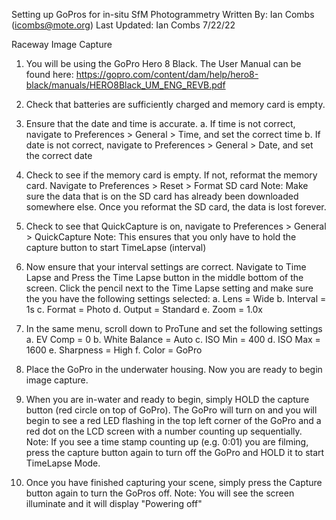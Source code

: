 Setting up GoPros for in-situ SfM Photogrammetry
Written By: Ian Combs (icombs@mote.org)
Last Updated: Ian Combs 7/22/22

Raceway Image Capture

1. You will be using the GoPro Hero 8 Black. The User Manual can be found here:
https://gopro.com/content/dam/help/hero8-black/manuals/HERO8Black_UM_ENG_REVB.pdf

2. Check that batteries are sufficiently charged and memory card is empty.

3. Ensure that the date and time is accurate.
  a. If time is not correct, navigate to Preferences > General  > Time, and set the correct time
  b. If date is not correct, navigate to Preferences > General > Date, and set the correct date

4. Check to see if the memory card is empty. If not, reformat the memory card. Navigate to Preferences > Reset > Format SD card
  Note: Make sure the data that is on the SD card has already been downloaded somewhere else. Once you reformat the SD card, the data is lost forever.

5. Check to see that QuickCapture is on, navigate to Preferences > General > QuickCapture
  Note: This ensures that you only have to hold the capture button to start TimeLapse (interval)

6. Now ensure that your interval settings are correct. Navigate to Time Lapse and Press the Time Lapse button in the middle bottom of the screen. Click the pencil next to the Time Lapse setting and make sure the you have the following settings selected:
    a. Lens = Wide
    b. Interval = 1s
    c. Format = Photo
    d. Output = Standard
    e. Zoom = 1.0x

7. In the same menu, scroll down to ProTune and set the following settings
  a. EV Comp = 0
  b. White Balance = Auto
  c. ISO Min = 400
  d. ISO Max = 1600
  e. Sharpness = High
  f. Color = GoPro

8. Place the GoPro in the underwater housing. Now you are ready to begin image capture.

9. When you are in-water and ready to begin, simply HOLD the capture button (red circle on top of GoPro). The GoPro will turn on and you will begin to see a red LED flashing in the top left corner of the GoPro and a red dot on the LCD screen with a number counting up sequentially.
  Note: If you see a time stamp counting up  (e.g. 0:01) you are filming, press the capture button again to turn off the GoPro and HOLD it to start TimeLapse Mode.

10. Once you have finished capturing your scene, simply press the Capture button again to turn the GoPros off.
  Note: You will see the screen illuminate and it will display "Powering off"
